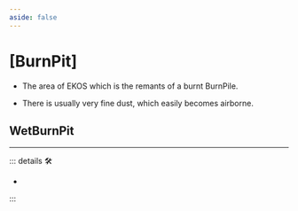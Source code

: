```yaml
---
aside: false
---
```

# <py>[<labor>BurnPit</labor>]</py>

- The area of EKOS which is the remants of a burnt BurnPile.

- There is usually very fine dust, which easily becomes airborne.  

## WetBurnPit

---

<!-- =================================================== -->
<!-- =================================================== -->
<!-- =================================================== -->
<!-- =================================================== -->
<!-- =================================================== -->
::: details 🛠

-

:::

